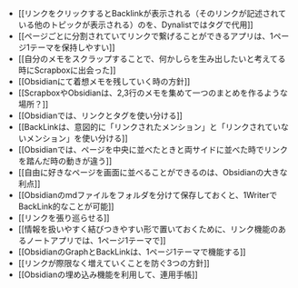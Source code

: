 - [[リンクをクリックするとBacklinkが表示される（そのリンクが記述されている他のトピックが表示される）のを、Dynalistではタグで代用]]
- [[ページごとに分割されていてリンクで繋げることができるアプリは、1ページ1テーマを保持しやすい]]
- [[自分のメモをスクラップすることで、何かしらを生み出したいと考えてる時にScrapboxに出会った]]
- [[Obsidianにて着想メモを残していく時の方針]]
- [[ScrapboxやObsidianは、2,3行のメモを集めて一つのまとめを作るような場所？]]
- [[Obsidianでは、リンクとタグを使い分ける]]
- [[BackLinkは、意図的に「リンクされたメンション」と「リンクされていないメンション」を使い分ける]]
- [[Obsidianでは、ページを中央に並べたときと両サイドに並べた時でリンクを踏んだ時の動きが違う]]
- [[自由に好きなページを画面に並べることができるのは、Obsidianの大きな利点]]
- [[Obsidianのmdファイルをフォルダを分けて保存しておくと、1WriterでBackLink的なことが可能]]
- [[リンクを張り巡らせる]]
- [[情報を扱いやすく結びつきやすい形で置いておくために、リンク機能のあるノートアプリでは、1ページ1テーマで]]
- [[ObsidianのGraphとBackLinkは、1ページ1テーマで機能する]]
- [[リンクが際限なく増えていくことを防ぐ3つの方針]]
- [[Obsidianの埋め込み機能を利用して、連用手帳]]